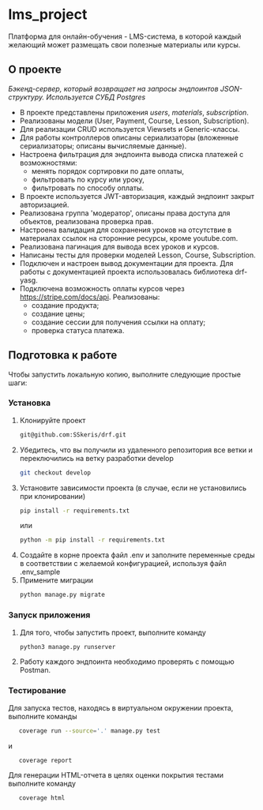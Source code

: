 # lms_project

Платформа для онлайн-обучения - LMS-система, в которой каждый желающий может размещать свои полезные материалы или
курсы.

<!-- ABOUT THE PROJECT -->

## О проекте

*Бэкенд-сервер, который возвращает на запросы эндпоинтов JSON-структуру.*
*Используется СУБД Postgres*

- В проекте представлены приложения *users*, *materials*, *subscription*.
- Реализованы модели (User, Payment, Course, Lesson, Subscription).
- Для реализации CRUD используется Viewsets и Generic-классы.
- Для работы контроллеров описаны сериализаторы (вложенные сериализаторы; описаны вычисляемые данные).
- Настроена фильтрация для эндпоинта вывода списка платежей с возможностями:
    - менять порядок сортировки по дате оплаты,
    - фильтровать по курсу или уроку,
    - фильтровать по способу оплаты.
- В проекте используется JWT-авторизация, каждый эндпоинт закрыт авторизацией.
- Реализована группа 'модератор', описаны права доступа для объектов, реализована проверка прав.
- Настроена валидация для сохранения уроков на отсутствие в материалах ссылок на сторонние ресурсы, кроме youtube.com.
- Реализована пагинация для вывода всех уроков и курсов.
- Написаны тесты для проверки моделей Lesson, Course, Subscription.
- Подключен и настроен вывод документации для проекта. Для работы с документацией проекта использовалась библиотека
  drf-yasg.
- Подключена возможность оплаты курсов через https://stripe.com/docs/api. Реализованы:
    - создание продукта;
    - создание цены;
    - создание сессии для получения ссылки на оплату;
    - проверка статуса платежа.

<!-- GETTING STARTED -->

## Подготовка к работе

Чтобы запустить локальную копию, выполните следующие простые шаги:

### Установка

1. Клонируйте проект
   ```sh
   git@github.com:SSkeris/drf.git
   ```
2. Убедитесь, что вы получили из удаленного репозитория все ветки и переключились на ветку разработки develop
   ```sh
   git checkout develop
   ```
3. Установите зависимости проекта (в случае, если не установились при клонировании)
   ```sh
   pip install -r requirements.txt
   ```
   или
   ```sh
   python -m pip install -r requirements.txt
   ```
4. Создайте в корне проекта файл .env и заполните переменные среды в соответствии с желаемой конфигурацией, используя
   файл .env_sample
5. Примените миграции
   ```sh
   python manage.py migrate
   ```

### Запуск приложения

1. Для того, чтобы запустить проект, выполните команду
   ```sh
   python3 manage.py runserver
   ```
2. Работу каждого эндпоинта необходимо проверять с помощью Postman.

### Тестирование

Для запуска тестов, находясь в виртуальном окружении проекта, выполните команды

```sh
   coverage run --source='.' manage.py test
   ```

и

```sh
   coverage report
   ```

Для генерации HTML-отчета в целях оценки покрытия тестами выполните команду

```sh
   coverage html
   ```